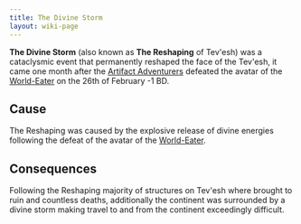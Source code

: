 ```yaml
---
title: The Divine Storm
layout: wiki-page
---
```


**The Divine Storm** (also known as **The Reshaping** of Tev'esh) was a cataclysmic event that permanently reshaped the face of the Tev'esh, it came one month after the [Artifact Adventurers](/wiki/organisations/Artifact-Adventurers) defeated the avatar of the [World-Eater](/wiki/religion/World-Eater.md) on the 26th of February -1 BD.


## Cause

The Reshaping was caused by the explosive release of divine energies following the defeat of the avatar of the [World-Eater](/wiki/religion/World-Eater).

## Consequences

Following the Reshaping majority of structures on Tev'esh where brought to ruin and countless deaths, additionally the continent was surrounded by a divine storm making travel to and from the continent exceedingly difficult.